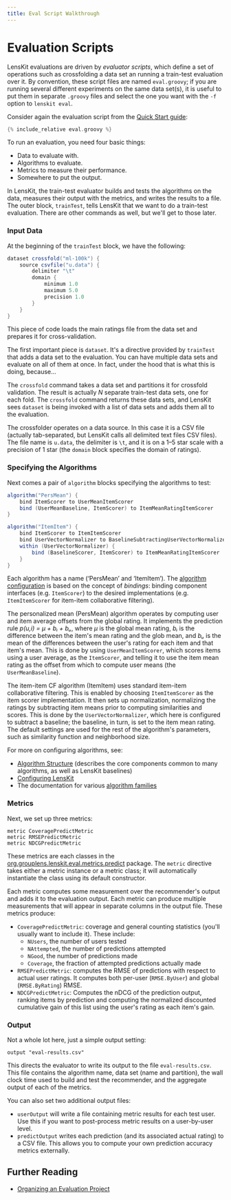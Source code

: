 ```yaml
---
title: Eval Script Walkthrough
---
```


# Evaluation Scripts

LensKit evaluations are driven by *evaluator scripts*, which define a set of
operations such as crossfolding a data set an running a train-test evaluation
over it.  By convention, these script files are named `eval.groovy`; if you are
running several different experiments on the same data set(s), it is useful to
put them in separate `.groovy` files and select the one you want with the `-f`
option to `lenskit eval`.

Consider again the evaluation script from the [Quick Start guide](../quickstart/):

```groovy
{% include_relative eval.groovy %}
```

To run an evaluation, you need four basic things:

-   Data to evaluate with.
-   Algorithms to evaluate.
-   Metrics to measure their performance.
-   Somewhere to put the output.

In LensKit, the train-test evaluator builds and tests the algorithms on the
data, measures their output with the metrics, and writes the results to a file.
The outer block, `trainTest`, tells LensKit that we want to do a train-test
evaluation.  There are other commands as well, but we'll get to those later.

### Input Data

At the beginning of the `trainTest` block, we have the following:

~~~groovy
dataset crossfold("ml-100k") {
    source csvfile("u.data") {
        delimiter "\t"
        domain {
            minimum 1.0
            maximum 5.0
            precision 1.0
        }
    }
}
~~~

This piece of code loads the main ratings file from the data set and prepares it for cross-validation.

The first important piece is `dataset`.  It's a directive provided by `trainTest` that adds a data set to the evaluation.  You can have multiple data sets and evaluate on all of them at once.  In fact, under the hood that is what this is doing, because…

The `crossfold` command takes a data set and partitions it for crossfold validation.  The result is actually *N* separate train-test data sets, one for each fold.  The `crossfold` command returns these data sets, and LensKit sees `dataset` is being invoked with a list of data sets and adds them all to the evaluation.

The crossfolder operates on a data source.  In this case it is a CSV file (actually tab-separated, but LensKit calls all delimited text files CSV files).  The file name is `u.data`, the delimiter is `\t`, and it is on a 1–5 star scale with a precision of 1 star (the `domain` block specifies the domain of ratings).

### Specifying the Algorithms

Next comes a pair of `algorithm` blocks specifying the algorithms to test:

~~~groovy
algorithm("PersMean") {
    bind ItemScorer to UserMeanItemScorer
    bind (UserMeanBaseline, ItemScorer) to ItemMeanRatingItemScorer
}

algorithm("ItemItem") {
    bind ItemScorer to ItemItemScorer
    bind UserVectorNormalizer to BaselineSubtractingUserVectorNormalizer
    within (UserVectorNormalizer) {
        bind (BaselineScorer, ItemScorer) to ItemMeanRatingItemScorer
    }
}
~~~

Each algorithm has a name (‘PersMean’ and ‘ItemItem’).  The [algorithm configuration](../configuration/) is based on the concept of *bindings*: binding component interfaces (e.g. `ItemScorer`) to the desired implementations (e.g. `ItemItemScorer` for item-item collaborative filtering).

The personalized mean (PersMean) algorithm operates by computing user and item average offsets from the global rating.  It implements the prediction rule *p(u,i) = μ + bᵢ + bᵤ*, where *μ* is the global mean rating, *bᵢ* is the difference between the item's mean rating and the glob mean, and *bᵤ* is the mean of the differences between the user's rating for each item and that item's mean.  This is done by using `UserMeanItemScorer`, which scores items using a user average, as the `ItemScorer`, and telling it to use the item mean rating as the offset from which to compute user means (the `UserMeanBaseline`).

The item-item CF algorithm (ItemItem) uses standard item-item collaborative filtering.  This is enabled by choosing `ItemItemScorer` as the item scorer implementation.  It then sets up normalization, normalizing the ratings by subtracting item means prior to computing similarities and scores.  This is done by the `UserVectorNormalizer`, which here is configured to subtract a baseline; the baseline, in turn, is set to the item mean rating.  The default settings are used for the rest of the algorithm's parameters, such as similarity function and neighborhood size.

For more on configuring algorithms, see:

-   [Algorithm Structure](../basics/structure/) (describes the core components common to many algorithms, as well as LensKit baselines)
-   [Configuring LensKit](../basics/configuration/)
-   The documentation for various [algorithm families](../algorithms/)

### Metrics

Next, we set up three metrics:

    metric CoveragePredictMetric
    metric RMSEPredictMetric
    metric NDCGPredictMetric

[org.grouplens.lenskit.eval.metrics.predict]: http://lenskit.org/apidocs/org/grouplens/lenskit/eval/metrics/predict/package-summary.html

These metrics are each classes in the [org.grouplens.lenskit.eval.metrics.predict][] package.  The `metric` directive takes either a metric instance or a metric class; it will automatically instantiate the class using its default constructor.

Each metric computes some measurement over the recommender's output and adds it to the evaluation output.  Each metric can produce multiple measurements that will appear in separate columns in the output file.  These metrics produce:

-   `CoveragePredictMetric`: coverage and general counting statistics (you'll usually want to include it).  These include:
    -   `NUsers`, the number of users tested
    -   `NAttempted`, the number of predictions attempted
    -   `NGood`, the number of predictions made
    -   `Coverage`, the fraction of attempted predictions actually made
-   `RMSEPredictMetric`: computes the RMSE of predictions with respect to actual user ratings.  It computes both per-user (`RMSE.ByUser`) and global (`RMSE.ByRating`) RMSE.
-   `NDCGPredictMetric`: Computes the nDCG of the prediction output, ranking items by prediction and computing the normalized discounted cumulative gain of this list using the user's rating as each item's gain.

### Output

Not a whole lot here, just a simple output setting:

    output "eval-results.csv"

This directs the evaluator to write its output to the file `eval-results.csv`.  This file contains the algorithm name, data set (name and partition), the wall clock time used to build and test the recommender, and the aggregate output of each of the metrics.

You can also set two additional output files:

-   `userOutput` will write a file containing metric results for each test user.  Use this if you want to post-process metric results on a user-by-user level.
-   `predictOutput` writes each prediction (and its associated actual rating) to a CSV file.  This allows you to compute your own prediction accuracy metrics externally.

## Further Reading

- [Organizing an Evaluation Project](../organizing/)
